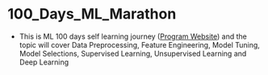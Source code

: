 # 100_Days_ML_Marathon
- This is ML 100 days self learning journey ([Program Website](https://ai100-3.cupoy.com/introduction)) and the topic will cover Data Preprocessing, Feature Engineering, Model Tuning, Model Selections, Supervised Learning, Unsupervised Learning and Deep Learning
